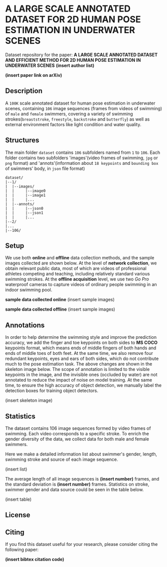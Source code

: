 # A LARGE SCALE ANNOTATED DATASET FOR 2D HUMAN POSE ESTIMATION IN UNDERWATER SCENES
Dataset repository for the paper: **A LARGE SCALE ANNOTATED DATASET AND EFFICIENT METHOD FOR 2D HUMAN POSE ESTIMATION IN UNDERWATER SCENES** **(insert author list)**

**(insert paper link on arXiv)**

## Description
A `100K` scale annotated dataset for human pose estimation in underwater scenes, containing `106` image sequences (frames from videos of swimming) of `male` and `female` swimmers, covering a variety of swimming strokes(`breaststroke`, `freestyle`, `backstroke` and `butterfly`) as well as external environment factors like light condition and water quality.

## Structures
The main folder `dataset` contains `106` subfolders named from `1` to `106`. Each folder contains two subfolders 'images'(video frames of swimming, `jpg` or `png` format) and 'annots'(information about `18 keypoints` and `bounding box` of swimmers' body, in `json` file format) 

```
dataset/
|--1/
|  |--images/
|  |     |--image0
|  |     |--image1
|  |     |...
|  |--annots/
|  |     |--json0
|  |     |--json1
|  |     |...
|--2/
|...
|--106/
```

## Setup
We use both **online** and **offline** data collection methods, and the sample images collected are shown below. At the level of **network collection**, we obtain relevant public data, most of which are videos of professional athletes competing and teaching, including relatively standard various swimming strokes. At the **offline acquisition** level, we use two *Go Pro* waterproof cameras to capture videos of ordinary people swimming in an indoor swimming pool. 

**sample data collected online**
(insert sample images)

**sample data collected offline**
(insert sample images)

## Annotations
In order to help determine the swimming style and improve the prediction accuracy, we add the finger and toe keypoints on both sides to **MS COCO** keypoints format, which means ends of middle fingers of both hands and ends of middle toes of both feet. At the same time, we also remove four redundant keypoints, eyes and ears of both sides, which do not contribute much to the pose estimation task. The above changes are shown in the skeleton image below. The scope of annotation is limited to the visible keypoints in the image, and the invisible ones (occluded by water) are not annotated to reduce the impact of noise on model training. At the same time, to ensure the high accuracy of object detection, we manually label the detection boxes for training object detectors.

(insert skeleton image)

## Statistics

The dataset contains 106 image sequences formed by video frames of swimming. Each video corresponds to a specific stroke. To enrich the gender diversity of the data, we collect data for both male and female swimmers. 

Here we make a detailed information list about swimmer's gender, length, swimming stroke and source of each image sequence. 

(insert list)

The average length of all image sequences is  **(insert number)** frames, and the standard deviation is **(insert number)** frames. Statistics on stroke, swimmer gender and data source could be seen in the table below. 

(insert table)

## License

## Citing
If you find this dataset useful for your research, please consider citing the following paper:

**(insert bibtex citation code)**





